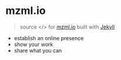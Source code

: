 # mzml.io

> source </> for [mzml.io][1] built with [Jekyll][2]

* establish an online presence
* show your work
* share what you can

[1]: https://mzml.io
[2]: https://jekyllrb.com/
